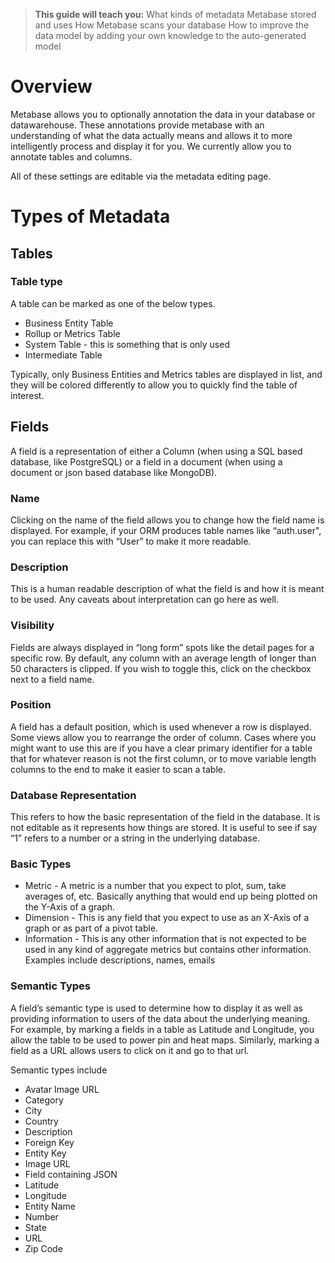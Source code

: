 
> **This guide will teach you:**
> What kinds of metadata Metabase stored and uses
> How Metabase scans your database
> How to improve the data model by adding your own knowledge to the auto-generated model

# Overview

Metabase allows you to optionally annotation the data in your database or datawarehouse. These annotations provide metabase with an understanding of what the data actually means and allows it to more intelligently process and display it for you. We currently allow you to annotate tables and columns. 

All of these settings are editable via the metadata editing page.

# Types of Metadata

## Tables

### Table type

A table can be marked as one of the below types. 

* Business Entity Table
* Rollup or Metrics Table
* System Table - this is something that is only used 
* Intermediate Table

Typically, only Business Entities and Metrics tables are displayed in list, and they will be colored differently to allow you to quickly find the table of interest.

## Fields

A field is a representation of either a Column (when using a SQL based database, like PostgreSQL) or a field in a document (when using a document or json based database like MongoDB). 

### Name

Clicking on the name of the field allows you to change how the field name is displayed. For example, if your ORM produces table names like “auth.user", you can replace this with “User” to make it more readable.

### Description

This is a human readable description of what the field is and how it is meant to be used. Any caveats about interpretation can go here as well.

### Visibility

Fields are always displayed in “long form” spots like the detail pages for a specific row. By default, any column with an average length of longer than 50 characters is clipped. If you wish to toggle this, click on the checkbox next to a field name.

### Position

A field has a default position, which is used whenever a row is displayed. Some views allow you to rearrange the order of column. Cases where you might want to use this are if you have a clear primary identifier for a table that for whatever reason is not the first column, or to move variable length columns to the end to make it easier to scan a table. 

### Database Representation

This refers to how the basic representation of the field in the database. It is not editable as it represents how things are stored. It is useful to see if say “1” refers to a number or a string in the underlying database.

### Basic Types

* Metric - A metric is a number that you expect to plot, sum, take averages of, etc. Basically anything that would end up being plotted on the Y-Axis of a graph.
* Dimension - This is any field that you expect to use as an X-Axis of a graph or as part of a pivot table. 
* Information - This is any other information that is not expected to be used in any kind of aggregate metrics but contains other information. Examples include descriptions, names, emails

### Semantic Types

A field’s semantic type is used to determine how to display it as well as providing information to users of the data about the underlying meaning. For example, by marking a fields in a table as Latitude and Longitude, you allow the table to be used to power pin and heat maps. Similarly, marking a field as a URL allows users to click on it and go to that url.

Semantic types include

* Avatar Image URL
* Category
* City
* Country
* Description
* Foreign Key
* Entity Key
* Image URL
* Field containing JSON
* Latitude
* Longitude
* Entity Name
* Number
* State
* URL
* Zip Code